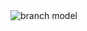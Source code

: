 <div class="center">
  <img src="images/branch-model.png" alt="branch model"
    style="max-height:80%">
</div>

